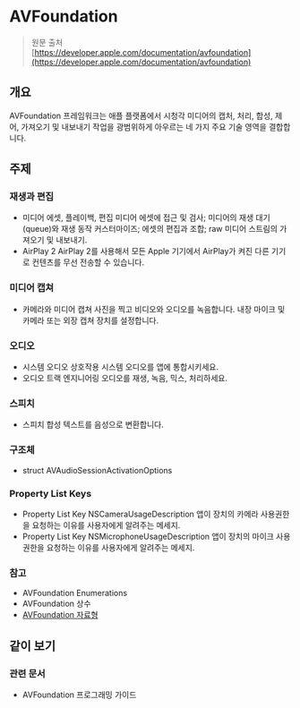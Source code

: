 # AVFoundation

> 원문 출처  
> [https://developer.apple.com/documentation/avfoundation](https://developer.apple.com/documentation/avfoundation)

## 개요

AVFoundation 프레임워크는 애플 플랫폼에서 시청각 미디어의 캡처, 처리, 합성, 제어, 가져오기 및 내보내기 작업을 광범위하게 아우르는 네 가지 주요 기술 영역을 결합합니다.

## 주제

### 재생과 편집

* 미디어 에셋, 플레이백, 편집 미디어 에셋에 접근 및 검사; 미디어의 재생 대기\(queue\)와 재생 동작 커스터마이즈; 에셋의 편집과 조합; raw 미디어 스트림의 가져오기 및 내보내기.
* AirPlay 2 AirPlay 2를 사용해서 모든 Apple 기기에서 AirPlay가 켜진 다른 기기로 컨텐츠를 무선 전송할 수 있습니다.

### 미디어 캡쳐

* 카메라와 미디어 캡쳐 사진을 찍고 비디오와 오디오를 녹음합니다. 내장 마이크 및 카메라 또는 외장 캡쳐 장치를 설정합니다.

### 오디오

* 시스템 오디오 상호작용 시스템 오디오를 앱에 통합시키세요.
* 오디오 트랙 엔지니어링 오디오를 재생, 녹음, 믹스, 처리하세요.

### 스피치

* 스피치 합성 텍스트를 음성으로 변환합니다.

### 구조체

* struct AVAudioSessionActivationOptions

### Property List Keys

* Property List Key NSCameraUsageDescription 앱이 장치의 카메라 사용권한을 요청하는 이유를 사용자에게 알려주는 메세지.
* Property List Key NSMicrophoneUsageDescription 앱이 장치의 마이크 사용권한을 요청하는 이유를 사용자에게 알려주는 메세지.

### 참고

* AVFoundation Enumerations
* AVFoundation 상수
* [AVFoundation 자료형](avfoundation/)

## 같이 보기

### 관련 문서

* AVFoundation 프로그래밍 가이드



